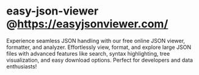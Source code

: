 # easy-json-viewer @https://easyjsonviewer.com/
Experience seamless JSON handling with our free online JSON viewer, formatter, and analyzer. Effortlessly view, format, and explore large JSON files with advanced features like search, syntax highlighting, tree visualization, and easy download options. Perfect for developers and data enthusiasts!
